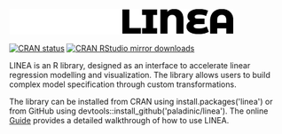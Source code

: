 <img src="https://raw.githubusercontent.com/paladinic/data/main/LINEA.svg" width="200px"/>
<img src="https://raw.githubusercontent.com/paladinic/data/main/LINEA_black.svg" width="200px"/>

<!-- badges: start -->
[![CRAN status](https://www.r-pkg.org/badges/version/linea)](https://CRAN.R-project.org/package=linea)
[![CRAN RStudio mirror downloads](https://cranlogs.r-pkg.org/badges/grand-total/linea?color=blue)](https://r-pkg.org/pkg/linea)
<!-- badges: end -->

LINEA is an R library, designed as an interface to accelerate linear regression modelling and visualization. The library allows users to build complex model specification through custom transformations.

The library can be installed from CRAN using install.packages('linea') or from GitHub using devtools::install_github('paladinic/linea'). The online [Guide](https://www.linea-r.org) provides a detailed walkthrough of how to use LINEA.
